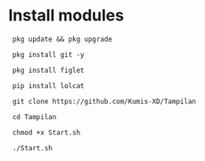 # Install modules

     pkg update && pkg upgrade

     pkg install git -y

     pkg install figlet

     pip install lolcat

     git clone https://github.com/Kumis-XD/Tampilan

     cd Tampilan

     chmod +x Start.sh

     ./Start.sh
